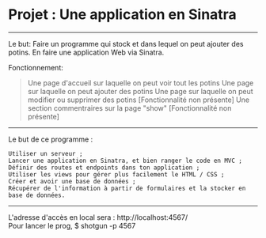 # Projet : Une application en Sinatra 
<hr>
Le but: 
Faire un programme qui stock et dans lequel on peut ajouter des potins. 
En faire une application Web via Sinatra. 


Fonctionnement: 
> Une page d'accueil sur laquelle on peut voir tout les potins
> Une page sur laquelle on peut ajouter des potins 
> Une page sur laquelle on peut modifier ou supprimer des potins [Fonctionnalité non présente]
> Une section commentraires sur la page "show" [Fonctionnalité non présente]

<hr>
Le but de ce programme : 

    Utiliser un serveur ;
    Lancer une application en Sinatra, et bien ranger le code en MVC ;
    Définir des routes et endpoints dans ton application ;
    Utiliser les views pour gérer plus facilement le HTML / CSS ;
    Créer et avoir une base de données ;
    Récupérer de l'information à partir de formulaires et la stocker en base de données.

<hr>
L'adresse d'accès en local sera : http://localhost:4567/ <br>
Pour lancer le prog, $ shotgun -p 4567
